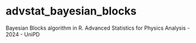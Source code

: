 # advstat_bayesian_blocks
Bayesian Blocks algorithm in R. Advanced Statistics for Physics Analysis - 2024 - UniPD
